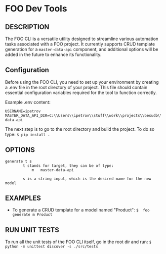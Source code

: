 # FOO Dev Tools

## DESCRIPTION

The FOO CLI is a versatile utility designed to streamline various automation tasks associated with a FOO project. It currently supports CRUD template generation for a `master-data-api` component, and additional options will be added in the future to enhance its functionality.


## Configuration

Before using the FOO CLI, you need to set up your environment by creating a .env file in the root directory of your project. This file should contain essential configuration variables required for the tool to function correctly.

Example .env content:
```
USERNAME=ipetrov
MASTER_DATA_API_DIR=C:\\Users\\ipetrov\\stuff\\work\\projects\\besudb\\master-data-api
```

The next step is to go to the root directory and build the project. To do so type:
`$ pip install .`


## OPTIONS

	generate t s
			t stands for target, they can be of type:
				m	master-data-api

			s is a string input, which is the desired name for the new model


## EXAMPLES

- To generate a CRUD template for a model named "Product":
  `$  foo generate m Product`

## RUN UNIT TESTS

To run all the unit tests of the FOO CLI itself, go in the root dir and run:
`$  python -m unittest discover -s ./src/tests`
